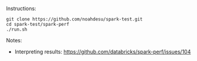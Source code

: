 Instructions:

```
git clone https://github.com/noahdesu/spark-test.git
cd spark-test/spark-perf
./run.sh
```

Notes:

* Interpreting results: https://github.com/databricks/spark-perf/issues/104
